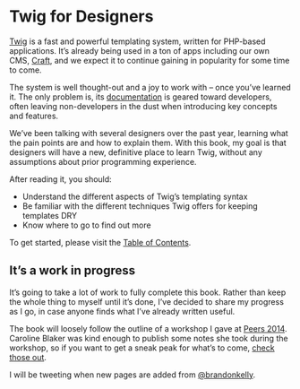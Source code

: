 # Twig for Designers

[Twig](http://twig.sensiolabs.org/) is a fast and powerful templating system, written for PHP-based applications. It’s already being used in a ton of apps including our own CMS, [Craft](http://buildwithcraft.com), and we expect it to continue gaining in popularity for some time to come.

The system is well thought-out and a joy to work with – once you’ve learned it. The only problem is, its [documentation](http://twig.sensiolabs.org/doc/templates.html) is geared toward developers, often leaving non-developers in the dust when introducing key concepts and features.

We’ve been talking with several designers over the past year, learning what the pain points are and how to explain them. With this book, my goal is that designers will have a new, definitive place to learn Twig, without any assumptions about prior programming experience.


After reading it, you should:

- Understand the different aspects of Twig’s templating syntax
- Be familiar with the different techniques Twig offers for keeping templates DRY
- Know where to go to find out more

To get started, please visit the [Table of Contents](toc.md).

## It’s a work in progress

It’s going to take a lot of work to fully complete this book. Rather than keep the whole thing to myself until it’s done, I’ve decided to share my progress as I go, in case anyone finds what I’ve already written useful.

The book will loosely follow the outline of a workshop I gave at [Peers 2014](http://peersconf.com/2014/). Caroline Blaker was kind enough to publish some notes she took during the workshop, so if you want to get a sneak peak for what’s to come, [check those out](https://github.com/carolinecblaker/twig-notes/blob/master/notes "Notes on Brandon Kelly’s Twig workshop at Peers 2014").

I will be tweeting when new pages are added from [@brandonkelly](http://twitter.com/brandonkelly).
